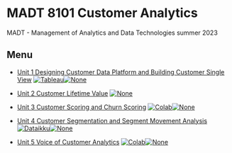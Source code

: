 
# MADT 8101 Customer Analytics

MADT - Management of Analytics and Data Technologies summer 2023


## Menu

 - [Unit 1 Designing Customer Data Platform and Building Customer Single View](https://github.com/gaintcp/customer_analytic/tree/main/Unit%201%20Designing%20Customer%20Data%20Platform%20and%20Building%20Customer%20Single%20View)  [![Tableau](https://img.shields.io/badge/Tableau-orange.svg)](https://www.tableau.com/th-th)[![None](https://img.shields.io/badge/Concept-Presentation-green.svg)](https://github.com/gaintcp/customer_analytic)

 - [Unit 2 Customer Lifetime Value](https://github.com/gaintcp/customer_analytic/tree/main/Unit%202%20Customer%20Lifetime%20Value)  [![None](https://img.shields.io/badge/Concept-Presentation-green.svg)](https://github.com/gaintcp/customer_analytic)


 - [Unit 3 Customer Scoring and Churn Scoring](https://github.com/gaintcp/customer_analytic/tree/main/Unit%203%20Customer%20Scoring%20and%20Churn%20Scoring)  [![Colab](https://img.shields.io/badge/Google%20Colab-yellow.svg)](https://colab.research.google.com/?hl=th)[![None](https://img.shields.io/badge/Concept-Presentation-green.svg)](https://github.com/gaintcp/customer_analytic)

 - [Unit 4 Customer Segmentation and Segment Movement Analysis](https://github.com/gaintcp/customer_analytic/tree/main/Unit%204%20Customer%20Segmentation%20and%20Segment%20Movement%20Analysis)  [![Dataikku](https://img.shields.io/badge/Dataikku-blue.svg)](https://www.dataiku.com/)[![None](https://img.shields.io/badge/Concept-Presentation-green.svg)](https://github.com/gaintcp/customer_analytic)


- [Unit 5 Voice of Customer Analytics](https://github.com/gaintcp/customer_analytic/tree/main/Unit%205%20Voice%20of%20Customer%20Analytics)  [![Colab](https://img.shields.io/badge/Google%20Colab-yellow.svg)](https://colab.research.google.com/?hl=th)[![None](https://img.shields.io/badge/Concept-Presentation-green.svg)](https://github.com/gaintcp/customer_analytic)

